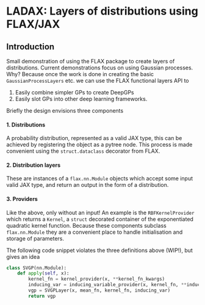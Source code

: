 # LADAX: Layers of distributions using FLAX/JAX

## Introduction

Small demonstration of using the FLAX package to create layers
of distributions. Current demonstrations focus on using Gaussian 
processes. Why? Because once the work is done in creating the
basic `GaussianProcessLayers` etc. we can use the FLAX functional
layers API to
1. Easily combine simpler GPs to create DeepGPs
2. Easily slot GPs into other deep learning frameworks. 


Briefly the design envisions three components

#### 1. Distributions
A probability distribution, represented as a valid JAX type,
this can be achieved by registering the object as a pytree
node. This process is made convenient using the 
`struct.dataclass` decorator from FLAX. 

#### 2. Distribution layers
These are instances of a `flax.nn.Module` objects which 
accept some input valid JAX type, and return an output 
in the form of a distribution.

#### 3. Providers
Like the above, only without an input! An example is 
the `RBFKernelProvider` which returns a `Kernel`, 
a `struct` decorated container of the exponentiated 
quadratic kernel function. Because these components
subclass `flax.nn.Module` they are a convenient place
to handle initialisation and storage of parameters.

The following code snippet violates the three definitions
above (WIP!), but gives an idea
```python 
class SVGP(nn.Module):
    def apply(self, x):
        kernel_fn = kernel_provider(x, **kernel_fn_kwargs)
        inducing_var = inducing_variable_provider(x, kernel_fn, **inducing_var_kwargs)
        vgp = SVGPLayer(x, mean_fn, kernel_fn, inducing_var)
        return vgp
```
